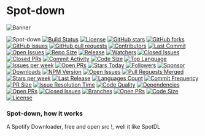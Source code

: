 # Spot-down

![Banner](https://files.catbox.moe/xl3d4c.png)

![Spot-down](https://img.shields.io/badge/Spot-down-Green?style=plastic)
[![Build Status](https://img.shields.io/github/actions/workflow/status/ts-dev-java/Spot-down/main.yml?branch=main&style=plastic&color=brightgreen&logo=github&logoColor=white)](https://github.com/ts-dev-java/Spot-down/actions)
[![License](https://img.shields.io/github/license/ts-dev-java/Spot-down?style=plastic&color=blue&logo=github&logoColor=white)](https://github.com/ts-dev-java/Spot-down/blob/main/LICENSE)
[![GitHub stars](https://img.shields.io/github/stars/ts-dev-java/Spot-down?style=plastic&color=yellow&logo=github&logoColor=black)](https://github.com/ts-dev-java/Spot-down/stargazers)
[![GitHub forks](https://img.shields.io/github/forks/ts-dev-java/Spot-down?style=plastic&color=orange&logo=github&logoColor=white)](https://github.com/ts-dev-java/Spot-down/network/members)
[![GitHub issues](https://img.shields.io/github/issues/ts-dev-java/Spot-down?style=plastic&color=red&logo=github&logoColor=white)](https://github.com/ts-dev-java/Spot-down/issues)
[![GitHub pull requests](https://img.shields.io/github/issues-pr/ts-dev-java/Spot-down?style=plastic&color=success&logo=github&logoColor=white)](https://github.com/ts-dev-java/Spot-down/pulls)
[![Contributors](https://img.shields.io/github/contributors/ts-dev-java/Spot-down?style=plastic&color=informational&logo=github&logoColor=white)](https://github.com/ts-dev-java/Spot-down/graphs/contributors)
[![Last Commit](https://img.shields.io/github/last-commit/ts-dev-java/Spot-down?style=plastic&color=lightgrey&logo=github&logoColor=black)](https://github.com/ts-dev-java/Spot-down/commits)
[![Open Issues](https://img.shields.io/github/issues-raw/ts-dev-java/Spot-down?style=plastic&color=9cf&logo=github&logoColor=black)](https://github.com/ts-dev-java/Spot-down/issues)
[![Repo Size](https://img.shields.io/github/repo-size/ts-dev-java/Spot-down?style=plastic&color=blueviolet&logo=github&logoColor=white)](https://github.com/ts-dev-java/Spot-down)
[![Release](https://img.shields.io/github/v/release/ts-dev-java/Spot-down?style=plastic&color=blue&logo=github&logoColor=white)](https://github.com/ts-dev-java/Spot-down/releases)
[![Watchers](https://img.shields.io/github/watchers/ts-dev-java/Spot-down?style=plastic&color=yellowgreen&logo=github&logoColor=white)](https://github.com/ts-dev-java/Spot-down/watchers)
[![Closed Issues](https://img.shields.io/github/issues-closed/ts-dev-java/Spot-down?style=plastic&color=green&logo=github&logoColor=white)](https://github.com/ts-dev-java/Spot-down/issues?q=is%3Aissue+is%3Aclosed)
[![Closed PRs](https://img.shields.io/github/issues-pr-closed/ts-dev-java/Spot-down?style=plastic&color=success&logo=github&logoColor=white)](https://github.com/ts-dev-java/Spot-down/pulls?q=is%3Apr+is%3Aclosed)
[![Commit Activity](https://img.shields.io/github/commit-activity/m/ts-dev-java/Spot-down?style=plastic&color=orange&logo=github&logoColor=white)](https://github.com/ts-dev-java/Spot-down/commits)
[![Code Size](https://img.shields.io/github/languages/code-size/ts-dev-java/Spot-down?style=plastic&color=blueviolet&logo=github&logoColor=white)](https://github.com/ts-dev-java/Spot-down)
[![Top Language](https://img.shields.io/github/languages/top/ts-dev-java/Spot-down?style=plastic&color=informational&logo=github&logoColor=white)](https://github.com/ts-dev-java/Spot-down)
[![Issues per week](https://img.shields.io/github/issues-raw/ts-dev-java/Spot-down?style=plastic&color=9cf&logo=github&logoColor=black)](https://github.com/ts-dev-java/Spot-down/issues)
[![Open PRs](https://img.shields.io/github/issues-pr/ts-dev-java/Spot-down?style=plastic&color=yellow&logo=github&logoColor=black)](https://github.com/ts-dev-java/Spot-down/pulls)
[![Stars Today](https://img.shields.io/github/stars/ts-dev-java/Spot-down?style=plastic&color=brightgreen&logo=github&logoColor=white&label=stars%20today)](https://github.com/ts-dev-java/Spot-down/stargazers)
[![Followers](https://img.shields.io/github/followers/ts-dev-java?style=plastic&color=blue&logo=github&logoColor=white)](https://github.com/ts-dev-java)
[![Sponsor](https://img.shields.io/github/sponsors/ts-dev-java?style=plastic&color=red&logo=github&logoColor=white)](https://github.com/sponsors/ts-dev-java)
[![Downloads](https://img.shields.io/npm/dt/spot-down?style=plastic&color=orange&logo=npm)](https://www.npmjs.com/package/spot-down)
[![NPM Version](https://img.shields.io/npm/v/spot-down?style=plastic&color=blue&logo=npm&logoColor=white)](https://www.npmjs.com/package/spot-down)
[![Open Issues](https://img.shields.io/github/issues-raw/ts-dev-java/Spot-down?style=plastic&color=red&logo=github&logoColor=white)](https://github.com/ts-dev-java/Spot-down/issues)
[![Pull Requests Merged](https://img.shields.io/github/issues-pr-merged/ts-dev-java/Spot-down?style=plastic&color=success&logo=github&logoColor=white)](https://github.com/ts-dev-java/Spot-down/pulls?q=is%3Apr+is%3Amerged)
[![Stars per week](https://img.shields.io/github/stars-per-week/ts-dev-java/Spot-down?style=plastic&color=yellow&logo=github&logoColor=black)](https://github.com/ts-dev-java/Spot-down/stargazers)
[![Last Release](https://img.shields.io/github/release-date/ts-dev-java/Spot-down?style=plastic&color=blueviolet&logo=github&logoColor=white)](https://github.com/ts-dev-java/Spot-down/releases)
[![Languages Count](https://img.shields.io/github/languages/count/ts-dev-java/Spot-down?style=plastic&color=informational&logo=github&logoColor=white)](https://github.com/ts-dev-java/Spot-down)
[![Commit Frequency](https://img.shields.io/github/commit-frequency/ts-dev-java/Spot-down?style=plastic&color=9cf&logo=github&logoColor=black)](https://github.com/ts-dev-java/Spot-down/commits)
[![PR Size](https://img.shields.io/github/pr-size/ts-dev-java/Spot-down?style=plastic&color=orange&logo=github&logoColor=white)](https://github.com/ts-dev-java/Spot-down/pulls)
[![Issue Resolution Time](https://img.shields.io/github/issue-resolution-time/ts-dev-java/Spot-down?style=plastic&color=green&logo=github&logoColor=white)](https://github.com/ts-dev-java/Spot-down/issues)
[![Code Quality](https://img.shields.io/codeclimate/maintainability/ts-dev-java/Spot-down?style=plastic&color=blue&logo=codeclimate)](https://codeclimate.com/github/ts-dev-java/Spot-down)
[![Dependencies](https://img.shields.io/librariesio/github/ts-dev-java/Spot-down?style=plastic&color=yellow)](https://libraries.io/github/ts-dev-java/Spot-down)
[![Open PRs](https://img.shields.io/github/issues-pr/ts-dev-java/Spot-down?style=plastic&color=orange&logo=github&logoColor=white)](https://github.com/ts-dev-java/Spot-down/pulls)
[![Closed Issues](https://img.shields.io/github/issues-closed/ts-dev-java/Spot-down?style=plastic&color=success&logo=github&logoColor=white)](https://github.com/ts-dev-java/Spot-down/issues?q=is%3Aissue+is%3Aclosed)
[![Branches](https://img.shields.io/github/branches/ts-dev-java/Spot-down?style=plastic&color=blueviolet&logo=github&logoColor=white)](https://github.com/ts-dev-java/Spot-down/branches)
[![Open PRs](https://img.shields.io/github/issues-pr/ts-dev-java/Spot-down?style=plastic&color=red&logo=github&logoColor=white)](https://github.com/ts-dev-java/Spot-down/pulls)
[![Code Size](https://img.shields.io/github/languages/code-size/ts-dev-java/Spot-down?style=plastic&color=blue&logo=github&logoColor=white)](https://github.com/ts-dev-java/Spot-down)
[![License](https://img.shields.io/github/license/ts-dev-java/Spot-down?style=plastic&color=green&logo=github&logoColor=white)](https://github.com/ts-dev-java/Spot-down/blob/main/LICENSE)

### Spot-down, how it works
A Spotify Downloader, free and open src !, well it like SpotDL
